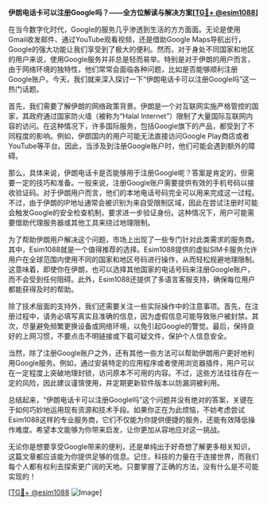 **伊朗电话卡可以注册Google吗？——全方位解读与解决方案[[TG💪+ @esim1088](https://t.me/s/esim1088)]**

在当今数字化时代，Google的服务几乎渗透到生活的方方面面。无论是使用Gmail收发邮件、通过YouTube观看视频，还是借助Google Maps导航出行，Google的强大功能让我们享受到了极大的便利。然而，对于身处不同国家和地区的用户来说，使用Google服务并非总是轻而易举。特别是对于伊朗的用户而言，由于网络环境的独特性，他们常常会面临各种问题，比如是否能够顺利注册Google账户。今天，我们就来深入探讨一下“伊朗电话卡可以注册Google吗”这一热门话题。

首先，我们需要了解伊朗的网络政策背景。伊朗是一个对互联网实施严格管控的国家，其政府通过国家防火墙（被称为“Halal Internet”）限制了大量国际互联网内容的访问。在这种情况下，许多国际服务，包括Google旗下的产品，都受到了不同程度的影响。例如，伊朗国内的用户可能无法直接访问Google Play商店或者YouTube等平台。因此，当涉及到注册Google账户时，他们可能会遇到额外的障碍。

那么，具体来说，伊朗电话卡是否能够用于注册Google呢？答案是肯定的，但需要一定的技巧和准备。一般来说，注册Google账户需要提供有效的手机号码以接收验证码。对于伊朗用户而言，他们的本地电话号码完全可以用来完成这一过程。不过，由于伊朗的IP地址通常会被识别为来自受限制区域，因此在尝试注册时可能会触发Google的安全检查机制，要求进一步验证身份。这种情况下，用户可能需要借助代理服务器或其他工具来绕过地理限制。

为了帮助伊朗用户解决这个问题，市场上出现了一些专门针对此类需求的服务商。其中，Esim1088就是一个值得推荐的选择。Esim1088提供的虚拟SIM卡服务允许用户在全球范围内使用不同的国家和地区号码进行操作，从而轻松规避地理限制。这意味着，即使你在伊朗，也可以选择其他国家的电话号码来注册Google账户，而不会受到任何阻碍。此外，Esim1088还提供了多语言客服支持，确保每位用户都能获得及时的帮助。

除了技术层面的支持外，我们还需要关注一些实际操作中的注意事项。首先，在注册过程中，请务必填写真实且准确的信息，因为虚假信息可能导致账户被封禁。其次，尽量避免频繁更换设备或网络环境，以免引起Google的警觉。最后，保持良好的上网习惯，不要点击不明链接或下载可疑文件，保护个人信息安全。

当然，除了注册Google账户之外，还有其他一些方法可以帮助伊朗用户更好地利用Google服务。例如，通过安装特定的应用程序或者使用浏览器插件，用户可以在一定程度上突破地理封锁，访问原本不可用的内容。不过，这些方法往往存在一定的风险，因此建议谨慎使用，并定期更新软件版本以防漏洞被利用。

总结起来，“伊朗电话卡可以注册Google吗”这个问题并没有绝对的答案，关键在于如何巧妙地运用现有资源和技术手段。如果你正在为此烦恼，不妨考虑尝试Esim1088这样的专业服务商，它们不仅能为你提供便捷的服务，还能有效降低操作难度。希望本文能够为你带来启发，让你更加从容地应对这一挑战。

无论你是想要享受Google带来的便利，还是单纯出于好奇想了解更多相关知识，这篇文章都应该能为你提供足够的信息。记住，科技的力量在于连接世界，而我们每个人都有权利去探索更广阔的天地。只要掌握了正确的方法，没有什么是不可能实现的！

[[TG💪+ @esim1088](https://t.me/s/esim1088) ![Image](https://i.postimg.cc/4NQfJmqS/Snipaste-2025-05-13-00-14-12.png)]